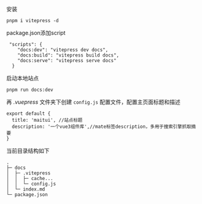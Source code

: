 安装

```
pnpm i vitepress -d
```

 package.json添加script

```
 "scripts": {
    "docs:dev": "vitepress dev docs",
    "docs:build": "vitepress build docs",
    "docs:serve": "vitepress serve docs"
  }
```

启动本地站点

```
pnpm run docs:dev
```

再 *.vuepress* 文件夹下创建 `config.js` 配置文件，配置主页面标题和描述

```
export default {
  title: 'maitui', //站点标题
  description: '一个vue3组件库',//mate标签description，多用于搜索引擎抓取摘要
}
```

当前目录结构如下

```
.
├─ docs
│  ├─ .vitepress
│  │  ├─ cache...
│  │  └─ config.js
│  └─ index.md
└─ package.json
```




